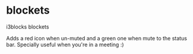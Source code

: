 # blockets
i3blocks blockets

Adds a red icon when un-muted and a green one when mute to the status bar. Specially useful when you're in a meeting :)
